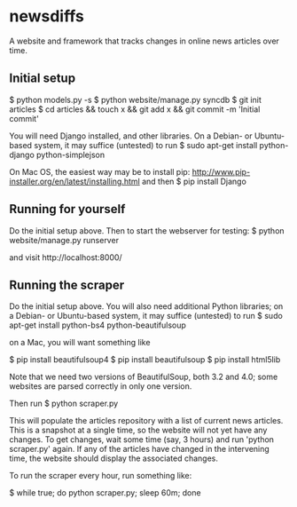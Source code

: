newsdiffs
==========

A website and framework that tracks changes in online news articles over time.


Initial setup
-------------

  $ python models.py -s
  $ python website/manage.py syncdb
  $ git init articles
  $ cd articles && touch x && git add x && git commit -m 'Initial commit'

You will need Django installed, and other libraries.  On a Debian- or
Ubuntu-based system, it may suffice (untested) to run
  $ sudo apt-get install python-django python-simplejson

On Mac OS, the easiest way may be to install pip:
  http://www.pip-installer.org/en/latest/installing.html
and then
  $ pip install Django


Running for yourself
--------------------

Do the initial setup above.  Then to start the webserver for testing:
  $ python website/manage.py runserver

and visit http://localhost:8000/

Running the scraper
-------------------

Do the initial setup above.  You will also need additional Python
libraries; on a Debian- or Ubuntu-based system, it may suffice
(untested) to run
  $ sudo apt-get install python-bs4 python-beautifulsoup

on a Mac, you will want something like

 $ pip install beautifulsoup4
 $ pip install beautifulsoup
 $ pip install html5lib

Note that we need two versions of BeautifulSoup, both 3.2 and 4.0;
some websites are parsed correctly in only one version.

Then run
  $ python scraper.py

This will populate the articles repository with a list of current news
articles.  This is a snapshot at a single time, so the website will
not yet have any changes. To get changes, wait some time (say, 3
hours) and run 'python scraper.py' again.  If any of the articles have
changed in the intervening time, the website should display the
associated changes.

To run the scraper every hour, run something like:

 $ while true; do python scraper.py; sleep 60m; done
